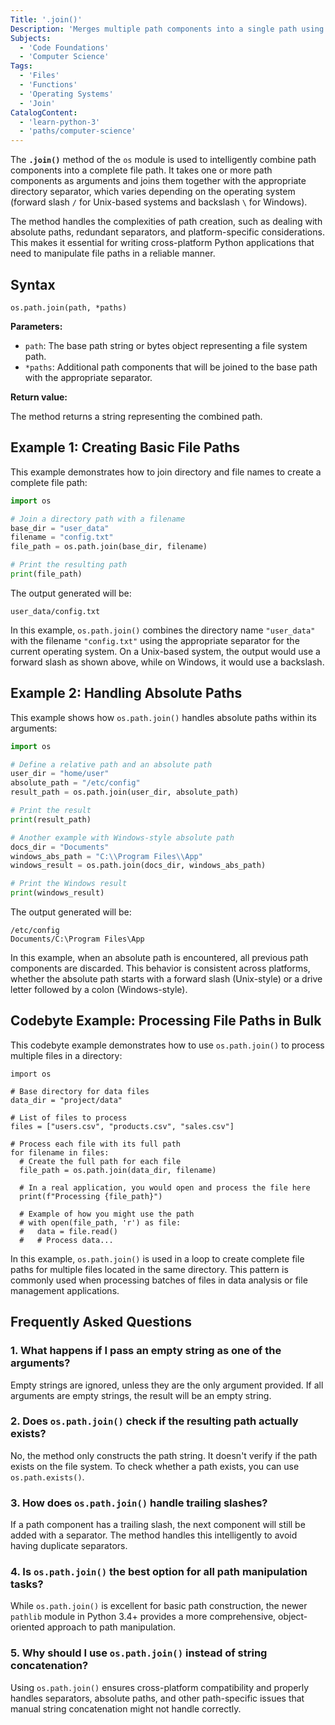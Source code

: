 ```yaml
---
Title: '.join()'
Description: 'Merges multiple path components into a single path using the appropriate file separator for the current operating system.'
Subjects:
  - 'Code Foundations'
  - 'Computer Science'
Tags:
  - 'Files'
  - 'Functions'
  - 'Operating Systems'
  - 'Join'
CatalogContent:
  - 'learn-python-3'
  - 'paths/computer-science'
---
```


The **`.join()`** method of the `os` module is used to intelligently combine path components into a complete file path. It takes one or more path components as arguments and joins them together with the appropriate directory separator, which varies depending on the operating system (forward slash `/` for Unix-based systems and backslash `\` for Windows).

The method handles the complexities of path creation, such as dealing with absolute paths, redundant separators, and platform-specific considerations. This makes it essential for writing cross-platform Python applications that need to manipulate file paths in a reliable manner.

## Syntax

```pseudo
os.path.join(path, *paths)
```

**Parameters:**

- `path`: The base path string or bytes object representing a file system path.
- `*paths`: Additional path components that will be joined to the base path with the appropriate separator.

**Return value:**

The method returns a string representing the combined path.

## Example 1: Creating Basic File Paths

This example demonstrates how to join directory and file names to create a complete file path:

```py
import os

# Join a directory path with a filename
base_dir = "user_data"
filename = "config.txt"
file_path = os.path.join(base_dir, filename)

# Print the resulting path
print(file_path)
```

The output generated will be:

```shell
user_data/config.txt
```

In this example, `os.path.join()` combines the directory name `"user_data"` with the filename `"config.txt"` using the appropriate separator for the current operating system. On a Unix-based system, the output would use a forward slash as shown above, while on Windows, it would use a backslash.

## Example 2: Handling Absolute Paths

This example shows how `os.path.join()` handles absolute paths within its arguments:

```py
import os

# Define a relative path and an absolute path
user_dir = "home/user"
absolute_path = "/etc/config"
result_path = os.path.join(user_dir, absolute_path)

# Print the result
print(result_path)

# Another example with Windows-style absolute path
docs_dir = "Documents"
windows_abs_path = "C:\\Program Files\\App"
windows_result = os.path.join(docs_dir, windows_abs_path)

# Print the Windows result
print(windows_result)
```

The output generated will be:

```shell
/etc/config
Documents/C:\Program Files\App
```

In this example, when an absolute path is encountered, all previous path components are discarded. This behavior is consistent across platforms, whether the absolute path starts with a forward slash (Unix-style) or a drive letter followed by a colon (Windows-style).

## Codebyte Example: Processing File Paths in Bulk

This codebyte example demonstrates how to use `os.path.join()` to process multiple files in a directory:

```codebyte/python
import os

# Base directory for data files
data_dir = "project/data"

# List of files to process
files = ["users.csv", "products.csv", "sales.csv"]

# Process each file with its full path
for filename in files:
  # Create the full path for each file
  file_path = os.path.join(data_dir, filename)

  # In a real application, you would open and process the file here
  print(f"Processing {file_path}")

  # Example of how you might use the path
  # with open(file_path, 'r') as file:
  #   data = file.read()
  #   # Process data...
```

In this example, `os.path.join()` is used in a loop to create complete file paths for multiple files located in the same directory. This pattern is commonly used when processing batches of files in data analysis or file management applications.

## Frequently Asked Questions

### 1. What happens if I pass an empty string as one of the arguments?

Empty strings are ignored, unless they are the only argument provided. If all arguments are empty strings, the result will be an empty string.

### 2. Does `os.path.join()` check if the resulting path actually exists?

No, the method only constructs the path string. It doesn't verify if the path exists on the file system. To check whether a path exists, you can use `os.path.exists()`.

### 3. How does `os.path.join()` handle trailing slashes?

If a path component has a trailing slash, the next component will still be added with a separator. The method handles this intelligently to avoid having duplicate separators.

### 4. Is `os.path.join()` the best option for all path manipulation tasks?

While `os.path.join()` is excellent for basic path construction, the newer `pathlib` module in Python 3.4+ provides a more comprehensive, object-oriented approach to path manipulation.

### 5. Why should I use `os.path.join()` instead of string concatenation?

Using `os.path.join()` ensures cross-platform compatibility and properly handles separators, absolute paths, and other path-specific issues that manual string concatenation might not handle correctly.
